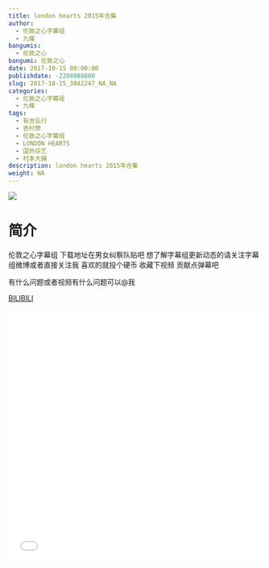 ```yaml
---
title: london hearts 2015年合集
author: 
  - 伦敦之心字幕组
  - 九條
bangumis: 
  - 伦敦之心
bangumi: 伦敦之心
date: 2017-10-15 00:00:00
publishdate: -2208988800
slug: 2017-10-15_3842247_NA_NA
categories: 
  - 伦敦之心字幕组
  - 九條
tags: 
  - 有吉弘行
  - 吉村崇
  - 伦敦之心字幕组
  - LONDON HEARTS
  - 国外综艺
  - 村本大辅
description: london hearts 2015年合集
weight: NA
---
```


![](https://i.imgur.com/5AZ163q.jpg)

# 简介  
伦敦之心字幕组 下载地址在男女纠察队贴吧 想了解字幕组更新动态的请关注字幕组微博或者直接关注我 喜欢的就投个硬币 收藏下视频 贡献点弹幕吧
有什么问题或者视频有什么问题可以@我

  [BILIBILI](https://www.bilibili.com/video/av3842247/)


  <iframe src="//www.bilibili.com/html/html5player.html?cid=6173314&aid=3842247" width="100%" height="500" frameborder="0" allowfullscreen="allowfullscreen"></iframe>
